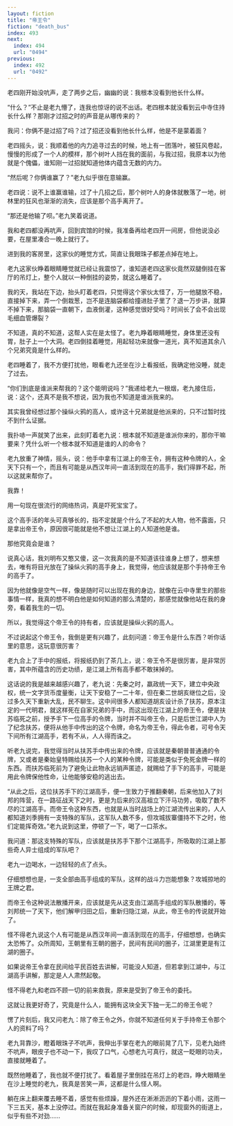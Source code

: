 ```yaml
---
layout: fiction
title: "帝王令"
fiction: "death_bus"
index: 493
next:
  index: 494
  url: "0494"
previous:
  index: 492
  url: "0492"
---
```

老四刚开始没吭声，走了两步之后，幽幽的说：我根本没看到他长什么样。

“什么？”不止是老九懵了，连我也惊讶的说不出话。老四根本就没看到云中寺住持长什么样？那刚才过招之时的声音是从哪传来的？

我问：你俩不是过招了吗？过了招还没看到他长什么样，他是不是蒙着面？

老四摇头，说：我顺着他的内力追寻过去的时候，地上有一团落叶，被狂风卷起，慢慢的形成了一个人的模样，那个树叶人挡在我的面前，与我过招，我原本以为他就是个傀儡，谁知刚一过招就知道他体内蕴含无数的内力。

“然后呢？你俩谁赢了？”老九似乎很在意输赢。

老四说：说不上谁赢谁输，过了十几招之后，那个树叶人的身体就散落了一地，树林里的狂风也渐渐的消失，应该是那个高手离开了。

“那还是他输了呗。”老九笑着说道。

我和老四都没再吭声，回到宾馆的时候，我准备再给老四开一间房，但他说没必要，在屋里凑合一晚上就行了。

进到我的客房里，这家伙的睡觉方式，简直让我眼珠子都差点掉在地上。

老九这家伙睁着眼睛睡觉就已经让我震惊了，谁知道老四这家伙竟然双腿倒挂在客厅的吊灯上，整个人就以一种倒挂的姿势，就这么睡着了。

我的天，我站在下边，抬头盯着老四，只觉得这个家伙太怪了，万一他腿放不稳，直接掉下来，弄一个倒栽葱，岂不是连脑袋都给撞进肚子里了？退一万步讲，就算不掉下来，那脑袋一直朝下，血液倒灌，这种感觉很好受吗？时间长了会不会出现毛细血管爆裂？

不知道，真的不知道，这帮人实在是太怪了。老九睁着眼睛睡觉，身体里还没有胃，肚子上一个大洞。老四倒挂着睡觉，用起轻功来就像一道光，真不知道其余八个兄弟究竟是什么样的。

老四睡着了，我不方便打扰他，眼看老九还坐在沙上看报纸，我确定他没睡，就走了过去。

“你们到底是谁派来帮我的？这个能明说吗？”我递给老九一根烟，老九接住后，说：这个，还真不是我不想说，因为我也不知道是谁派我来的。

其实我曾经想过那个操纵火鸦的高人，或许这十兄弟就是他派来的，只不过暂时找不到什么证据。

我扑哧一声就笑了出来，此刻盯着老九说：根本就不知道是谁派你来的，那你干嘛要来？凭什么听一个根本就不知道是谁的人的命令？

老九放重了神情，摇头，说：他手中拿有江湖上的帝王令，拥有这种令牌的人，全天下只有一个，而且有可能是从西汉年间一直活到现在的高手，我们得罪不起，所以这就来帮你了。

我靠！

用一句现在很流行的网络热词，真是吓死宝宝了。

这个高手活的年头可真够长的，指不定就是个什么了不起的大人物，他不露面，只是拿出帝王令，原因很可能就是他不想让江湖上的人知道他是谁。

那他究竟会是谁？

说真心话，我刘明布又憨又傻，这一次我真的是不知道该往谁身上想了，想来想去，唯有将目光放在了操纵火鸦的高手身上，我觉得，他应该就是那个手持帝王令的高手了。

因为他就像是空气一样，像是随时可以出现在我的身边，就像在云中寺里生的那些事情一样，我真的想不明白他是如何知道的那么清楚的，那感觉就像他站在我的身旁，看着我生的一切。

所以，我觉得这个帝王令的持有者，应该就是操纵火鸦的高人。

不过说起这个帝王令，我倒是更有兴趣了，此刻问道：帝王令是什么东西？听你话里的意思，这玩意很厉害？

老九合上了手中的报纸，将报纸扔到了茶几上，说：帝王令不是很厉害，是非常厉害，其中所蕴含的历史功绩，是江湖上所有高手都不敢抹掉的。

这话说的我是越来越感兴趣了，老九说：先秦之时，嬴政统一天下，建立中央政权，统一文字货币度量衡，让天下安稳了一二十年，但在秦二世胡亥继位之后，没过多久天下重新大乱，民不聊生。这中间很多人都知道胡亥设计杀了扶苏，原本注定的一代明君，就这样死在自家兄弟的手中，而这出现在江湖上的帝王令，便是扶苏临死之前，授予手下一位高手的令牌，当时并不叫帝王令，只是后世江湖中人为了纪念扶苏，便将从他手中传出的这个令牌，命名为帝王令，得此令者，可号令天下间所有江湖高手，若有不从，人人得而诛之。

听老九说完，我觉得当时从扶苏手中传出来的令牌，应该就是秦朝普普通通的令牌，又或者是秦始皇特赐给扶苏一个人的某种令牌，可能是类似于免死金牌一样的东西。而扶苏临死前为了避免让此物永远销声匿迹，就赐给了手下的高手，可能是用此令牌保他性命，让他能够安稳的逃出去。

“从此之后，这位扶苏手下的江湖高手，便一生致力于推翻秦朝，后来他加入了刘邦的阵营，在一路征战天下之时，更是为后来的汉高祖立下汗马功劳，吸取了数不尽的江湖高手。而帝王令这种东西，也就是从当时战场上的江湖流传出来的，人人都知道刘季拥有一支特殊的军队，这军队人数不多，但攻城拔寨僵持不下之时，他们定能挥奇效。”老九说到这里，停顿了一下，喝了一口茶水。

我问道：那这支特殊的军队，应该就是扶苏手下那个江湖高手，所吸取的江湖上那些奇人异士组成的军队吧？

老九一边喝水，一边轻轻的点了点头。

仔细想想也是，一支全部由高手组成的军队，这样的战斗力岂能想象？攻城掠地的王牌之君。

而帝王令这种说法散播开来，应该就是先从这支由江湖高手组成的军队散播的，等刘邦统一了天下，他们解甲归田之后，重新归隐江湖，从此，帝王令的传说就开始了。

怪不得老九说这个人有可能是从西汉年间一直活到现在的高手，仔细想想，也确实太恐怖了。众所周知，王朝里有王朝的圈子，民间有民间的圈子，江湖里更是有江湖的圈子。

如果说帝王令拿在民间给平民百姓去讲解，可能没人知道，但若拿到江湖中，与江湖高手讲解，那定是人人肃然起敬。

怪不得老九和老四不顾一切的前来救我，原来是受到了帝王令的委托。

这就让我更好奇了，究竟是什么人，能拥有这块全天下独一无二的帝王令呢？

愣了片刻后，我又问老九：除了帝王令之外，你就不知道任何关于手持帝王令那个人的资料了吗？

老九背靠沙，瞪着眼珠子不吭声，我伸出手掌在老九的眼前晃了几下，见老九始终不吭声，眼皮子也不动一下，我叹了口气，心想老九可真行，就这一眨眼的功夫，直接就睡着了。

既然他睡着了，我也就不便打扰了。看着屋子里倒挂在吊灯上的老四，睁大眼睛坐在沙上睡觉的老九，我真是苦笑一声，这都是什么怪人啊。

躺在床上翻来覆去睡不着，感觉有些烦躁，屋外还在淅淅沥沥的下着小雨，这雨一下三五天，基本上没停过。而就在我起身准备关窗户的时候，却现窗外的街道上，似乎有些不对劲……